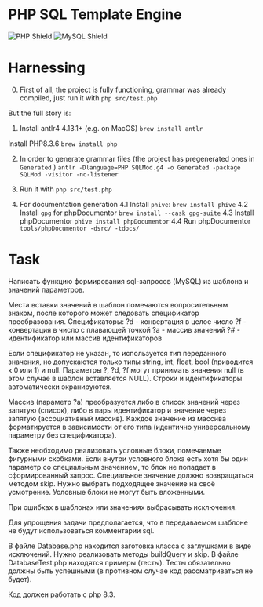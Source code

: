 # PHP SQL Template Engine


![PHP Shield](https://img.shields.io/badge/php-%23777BB4.svg?logo=php&logoColor=fff&style=flat)
![MySQL Shield](https://img.shields.io/badge/mysql-4479A1.svg?logo=mysql&logoColor=fff&style=flat)

# Harnessing

0. First of all, the project is fully functioning, grammar was already compiled, just run it with `php src/test.php`

But the full story is:

1. Install antlr4 4.13.1+ (e.g. on MacOS)
```brew install antlr```

Install PHP8.3.6
```brew install php```

2. In order to generate grammar files (the project has pregenerated ones in `Generated` )
```antlr -Dlanguage=PHP SQLMod.g4 -o Generated -package SQLMod -visitor -no-listener```

3. Run it with
```php src/test.php```

4. For documentation generation
4.1 Install `phive`:
```brew install phive```
4.2 Install `gpg` for phpDocumentor
```brew install --cask gpg-suite```
4.3 Install phpDocumentor
```phive install phpDocumentor```
4.4 Run phpDocumentor
```tools/phpDocumentor -dsrc/ -tdocs/```


# Task

Написать функцию формирования sql-запросов (MySQL) из шаблона и значений параметров.

Места вставки значений в шаблон помечаются вопросительным знаком, после которого может следовать спецификатор преобразования.
Спецификаторы:
?d - конвертация в целое число
?f - конвертация в число с плавающей точкой
?a - массив значений
?# - идентификатор или массив идентификаторов

Если спецификатор не указан, то используется тип переданного значения, но допускаются только типы string, int, float, bool (приводится к 0 или 1) и null.
Параметры ?, ?d, ?f могут принимать значения null (в этом случае в шаблон вставляется NULL).
Строки и идентификаторы автоматически экранируются.

Массив (параметр ?a) преобразуется либо в список значений через запятую (список), либо в пары идентификатор и значение через запятую (ассоциативный массив).
Каждое значение из массива форматируется в зависимости от его типа (идентично универсальному параметру без спецификатора).

Также необходимо реализовать условные блоки, помечаемые фигурными скобками.
Если внутри условного блока есть хотя бы один параметр со специальным значением, то блок не попадает в сформированный запрос.
Специальное значение должно возвращаться методом skip. Нужно выбрать подходящее значение на своё усмотрение.
Условные блоки не могут быть вложенными.

При ошибках в шаблонах или значениях выбрасывать исключения.

Для упрощения задачи предполагается, что в передаваемом шаблоне не будут использоваться комментарии sql.

В файле Database.php находится заготовка класса с заглушками в виде исключений. Нужно реализовать методы buildQuery и skip.
В файле DatabaseTest.php находятся примеры (тесты). Тесты обязательно должны быть успешными (в противном случае код рассматриваться не будет).

Код должен работать с php 8.3.
